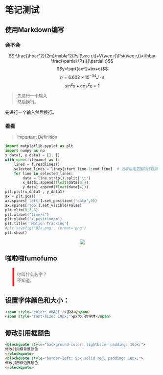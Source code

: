 # 笔记测试
## 使用Markdown编写
### 会不会
$$-\frac{\hbar^2}{2m}\nabla^2\Psi(\vec r,t)+V(\vec r)\Psi(\vec r,t)=i\hbar \frac{\partial \Psi}{\partial t}$$
$$y=\sqrt{ax^2+bx+c}$$
$$h =6.602\times 10^{-34}J·s$$
$$\sin^2 x+\cos^2x=1$$
>先进行一个输入<br>然后换行。

先进行一个输入然后换行。
### 看看
> important Definition
```python
import matplotlib.pyplot as plt
import numpy as np
x_data1, y_data1 = [], []
with open(filename) as f:
    lines = f.readlines()
    selected_lines = lines[start_line-1:end_line]  # 选取指定范围的行数据
    for line in selected_lines:
        data = line.strip().split('\t')
        x_data1.append(float(data[0]))
        y_data1.append(float(data[4]))
plt.plot(x_data1 , y_data1)
ax = plt.gca()
ax.spines['left'].set_position(('data',0))
ax.spines['top'].set_visible(False)
plt.xlim(0,3.8)
plt.xlabel("time/s")
plt.ylabel("x position/m")
plt.title(' Motion Tracking')
#plt.savefig('02a.png', format='png')
plt.show()
```
<div align=center><Image src="koishi.jpg"></div>

## 啦啦啦fumofumo
<blockquote style="border-left: 5px solid red; padding: 10px;">
你叫什么名字？<br>不知道。
</blockquote>

## 设置字体颜色和大小：
```markdown
<span style="color: #B4EE;">字体</span>
<span style="font-size: 10px;">px大小的字体</span>
```
## 修改引用框颜色
```markdown
<blockquote style="background-color: lightblue; padding: 10px;">
修改引用框背景颜色
</blockquote>
<blockquote style="border-left: 5px solid red; padding: 10px;">
修改引用框边界颜色
</blockquote>
```

